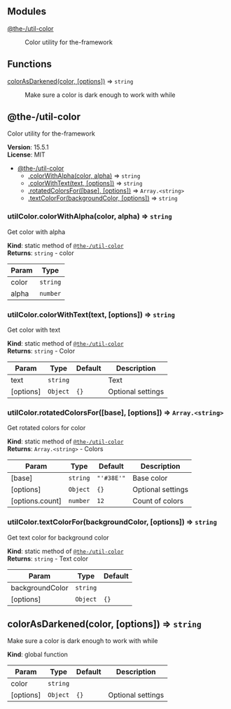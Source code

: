 <!--- Code generated by @the-/script-doc. DO NOT EDIT. -->

## Modules

<dl>
<dt><a href="#module_@the-/util-color">@the-/util-color</a></dt>
<dd><p>Color utility for the-framework</p>
</dd>
</dl>

## Functions

<dl>
<dt><a href="#colorAsDarkened">colorAsDarkened(color, [options])</a> ⇒ <code>string</code></dt>
<dd><p>Make sure a color is dark enough to work with while</p>
</dd>
</dl>

<a name="module_@the-/util-color"></a>

## @the-/util-color
Color utility for the-framework

**Version**: 15.5.1  
**License**: MIT  

* [@the-/util-color](#module_@the-/util-color)
    * [.colorWithAlpha(color, alpha)](#module_@the-/util-color.colorWithAlpha) ⇒ <code>string</code>
    * [.colorWithText(text, [options])](#module_@the-/util-color.colorWithText) ⇒ <code>string</code>
    * [.rotatedColorsFor([base], [options])](#module_@the-/util-color.rotatedColorsFor) ⇒ <code>Array.&lt;string&gt;</code>
    * [.textColorFor(backgroundColor, [options])](#module_@the-/util-color.textColorFor) ⇒ <code>string</code>

<a name="module_@the-/util-color.colorWithAlpha"></a>

### utilColor.colorWithAlpha(color, alpha) ⇒ <code>string</code>
Get color with alpha

**Kind**: static method of [<code>@the-/util-color</code>](#module_@the-/util-color)  
**Returns**: <code>string</code> - color  

| Param | Type |
| --- | --- |
| color | <code>string</code> | 
| alpha | <code>number</code> | 

<a name="module_@the-/util-color.colorWithText"></a>

### utilColor.colorWithText(text, [options]) ⇒ <code>string</code>
Get color with text

**Kind**: static method of [<code>@the-/util-color</code>](#module_@the-/util-color)  
**Returns**: <code>string</code> - Color  

| Param | Type | Default | Description |
| --- | --- | --- | --- |
| text | <code>string</code> |  | Text |
| [options] | <code>Object</code> | <code>{}</code> | Optional settings |

<a name="module_@the-/util-color.rotatedColorsFor"></a>

### utilColor.rotatedColorsFor([base], [options]) ⇒ <code>Array.&lt;string&gt;</code>
Get rotated colors for color

**Kind**: static method of [<code>@the-/util-color</code>](#module_@the-/util-color)  
**Returns**: <code>Array.&lt;string&gt;</code> - Colors  

| Param | Type | Default | Description |
| --- | --- | --- | --- |
| [base] | <code>string</code> | <code>&quot;&#x27;#38E&#x27;&quot;</code> | Base color |
| [options] | <code>Object</code> | <code>{}</code> | Optional settings |
| [options.count] | <code>number</code> | <code>12</code> | Count of colors |

<a name="module_@the-/util-color.textColorFor"></a>

### utilColor.textColorFor(backgroundColor, [options]) ⇒ <code>string</code>
Get text color for background color

**Kind**: static method of [<code>@the-/util-color</code>](#module_@the-/util-color)  
**Returns**: <code>string</code> - Text color  

| Param | Type | Default |
| --- | --- | --- |
| backgroundColor | <code>string</code> |  | 
| [options] | <code>Object</code> | <code>{}</code> | 

<a name="colorAsDarkened"></a>

## colorAsDarkened(color, [options]) ⇒ <code>string</code>
Make sure a color is dark enough to work with while

**Kind**: global function  

| Param | Type | Default | Description |
| --- | --- | --- | --- |
| color | <code>string</code> |  |  |
| [options] | <code>Object</code> | <code>{}</code> | Optional settings |

